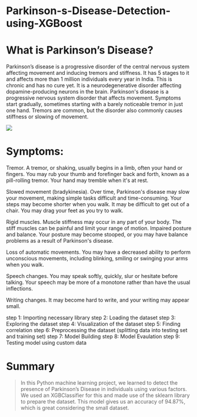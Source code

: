 # Parkinson-s-Disease-Detection-using-XGBoost

# What is Parkinson’s Disease?
Parkinson’s disease is a progressive disorder of the central nervous system affecting movement and inducing tremors and stiffness. 
It has 5 stages to it and affects more than 1 million individuals every year in India. 
This is chronic and has no cure yet. It is a neurodegenerative disorder affecting dopamine-producing neurons in the brain.
Parkinson's disease is a progressive nervous system disorder that affects movement. 
Symptoms start gradually, sometimes starting with a barely noticeable tremor in just one hand.
Tremors are common, but the disorder also commonly causes stiffness or slowing of movement.

![](https://www.drprempillay.org/wp-content/uploads/2015/08/ParkinsonsDisease.png)

# Symptoms:

Tremor. A tremor, or shaking, usually begins in a limb, often your hand or fingers. You may rub your thumb and forefinger back and forth, 
known as a pill-rolling tremor. Your hand may tremble when it's at rest.

Slowed movement (bradykinesia). Over time, Parkinson's disease may slow your movement, making simple tasks difficult and time-consuming. 
Your steps may become shorter when you walk. It may be difficult to get out of a chair. You may drag your feet as you try to walk.


Rigid muscles. Muscle stiffness may occur in any part of your body. The stiff muscles can be painful and limit your range of motion.
Impaired posture and balance. Your posture may become stooped, or you may have balance problems as a result of Parkinson's disease.

Loss of automatic movements. You may have a decreased ability to perform unconscious movements, including blinking, smiling or swinging your arms when you walk.


Speech changes. You may speak softly, quickly, slur or hesitate before talking. Your speech may be more of a monotone rather than have the usual inflections.


Writing changes. It may become hard to write, and your writing may appear small.



step 1: Importing necessary library
step 2: Loading the dataset
step 3: Exploring the dataset
step 4: Visualization of the dataset
step 5: Finding correlation 
step 6: Preprocessing the dataset (splitting data into testing set and training set)
step 7: Model Building
step 8: Model Evaulation
step 9: Testing model using custom data


# Summary
> In this Python machine learning project, we learned to detect the presence of Parkinson’s Disease in individuals using various factors. We used an XGBClassifier for this and made use of the sklearn library to prepare the dataset.
> This model gives us an accuracy of 94.87%, which is great considering the small dataset.
